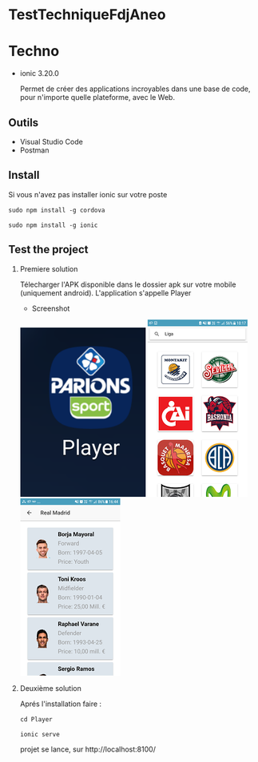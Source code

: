 # TestTechniqueFdjAneo

# Techno

* ionic 3.20.0

    Permet de créer des applications incroyables dans une base de code, pour n'importe quelle plateforme, avec le Web.


## Outils

* Visual Studio Code
* Postman


## Install
Si vous n'avez pas installer ionic sur votre poste

```
sudo npm install -g cordova
```
```
sudo npm install -g ionic
```


##  Test the project

1. Premiere solution

    Télecharger l'APK disponible dans le dossier apk sur votre mobile (uniquement android). L'application s'appelle Player

    * Screenshot 


    ![alt text](https://github.com/Arlette-Liliane/TestTechniqueFdjAneo/blob/master/screenshot/logo%20app.png)
    ![alt text](https://github.com/Arlette-Liliane/TestTechniqueFdjAneo/blob/master/screenshot/accueil.png)
    ![alt text](https://github.com/Arlette-Liliane/TestTechniqueFdjAneo/blob/master/screenshot/player.png)


2. Deuxième solution

    Aprés l'installation faire :

    ```
    cd Player
    ```
    ```
    ionic serve
    ```

    projet se lance, sur http://localhost:8100/